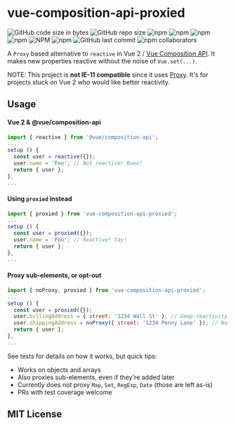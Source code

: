 # vue-composition-api-proxied

![GitHub code size in bytes](https://img.shields.io/github/languages/code-size/bendytree/vue-composition-api-proxied.svg)
![GitHub repo size](https://img.shields.io/github/repo-size/beeman/vue-composition-api-proxied.svg)
![npm](https://img.shields.io/npm/dw/vue-composition-api-proxied.svg)
![npm](https://img.shields.io/npm/dm/vue-composition-api-proxied.svg)
![npm](https://img.shields.io/npm/dy/vue-composition-api-proxied.svg)
![npm](https://img.shields.io/npm/dt/vue-composition-api-proxied.svg)
![NPM](https://img.shields.io/npm/l/vue-composition-api-proxied.svg)
![npm](https://img.shields.io/npm/v/vue-composition-api-proxied.svg)
![GitHub last commit](https://img.shields.io/github/last-commit/bendytree/vue-composition-api-proxied.svg)
![npm collaborators](https://img.shields.io/npm/collaborators/vue-composition-api-proxied.svg)

A `Proxy` based alternative to `reactive` in Vue 2 / [Vue Composition API](https://github.com/vuejs/composition-api).
It makes new properties reactive without the noise of `Vue.set(...)`.

NOTE: This project is **not IE-11 compatible** since it uses [Proxy](https://developer.mozilla.org/en-US/docs/Web/JavaScript/Reference/Global_Objects/Proxy).
It's for projects stuck on Vue 2 who would like better reactivity.

## Usage

####  Vue 2 & @vue/composition-api

```js
import { reactive } from '@vue/composition-api';
...
setup () {
  const user = reactive({});
  user.name = 'Foo'; // Not reactive! Booo!
  return { user };
},
...
```

#### Using `proxied` instead

```js
import { proxied } from 'vue-composition-api-proxied';
...
setup () {
  const user = proxied({});
  user.name = 'Foo'; // Reactive! Yay!
  return { user };
},
...
```

#### Proxy sub-elements, or opt-out

```js
import { noProxy, proxied } from 'vue-composition-api-proxied';
...
setup () {
  const user = proxied({});
  user.billingAddress = { street: '1234 Wall St' }; // Deep-reactivity
  user.shippingAddress = noProxy({ street: '1234 Penny Lane' }); // Not proxied (e.g. not reactive)
  return { user };
},
...
```

See tests for details on how it works, but quick tips:

   * Works on objects and arrays
   * Also proxies sub-elements, even if they're added later
   * Currently does not proxy `Map`, `Set`, `RegExp`, `Date` (those are left as-is)
   * PRs with test coverage welcome


## MIT License
